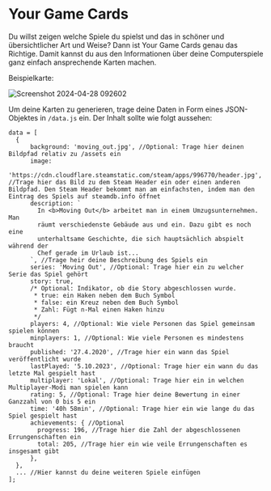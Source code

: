 # Your Game Cards

Du willst zeigen welche Spiele du spielst und das in schöner und übersichtlicher Art und Weise? Dann ist Your Game Cards genau das Richtige. Damit kannst du aus den Informationen über deine Computerspiele ganz einfach ansprechende Karten machen.

Beispielkarte:

![Screenshot 2024-04-28 092602](https://github.com/MiepHD/game-cards/assets/63968466/0919aa20-b443-4e34-8ec9-fd95d77999b4)

Um deine Karten zu generieren, trage deine Daten in Form eines JSON-Objektes in `/data.js` ein. Der Inhalt sollte wie folgt aussehen:

```
data = [
  {
      background: 'moving_out.jpg', //Optional: Trage hier deinen Bildpfad relativ zu /assets ein
      image:
        'https://cdn.cloudflare.steamstatic.com/steam/apps/996770/header.jpg', //Trage hier das Bild zu dem Steam Header ein oder einen anderen Bildpfad. Den Steam Header bekommt man am einfachsten, indem man den Eintrag des Spiels auf steamdb.info öffnet
      description: `
        In <b>Moving Out</b> arbeitet man in einem Umzugsunternehmen. Man 
        räumt verschiedenste Gebäude aus und ein. Dazu gibt es noch eine 
        unterhaltsame Geschichte, die sich hauptsächlich abspielt während der 
        Chef gerade im Urlaub ist...
      `, //Trage heir deine Beschreibung des Spiels ein
      series: 'Moving Out', //Optional: Trage hier ein zu welcher Serie das Spiel gehört
      story: true,
      /* Optional: Indikator, ob die Story abgeschlossen wurde.
       * true: ein Haken neben dem Buch Symbol
       * false: ein Kreuz neben dem Buch Symbol
       * Zahl: Fügt n-Mal einen Haken hinzu
       */
      players: 4, //Optional: Wie viele Personen das Spiel gemeinsam spielen können
      minplayers: 1, //Optional: Wie viele Personen es mindestens braucht
      published: '27.4.2020', //Trage hier ein wann das Spiel veröffentlicht wurde
      lastPlayed: '5.10.2023', //Optional: Trage hier ein wann du das letzte Mal gespielt hast
      multiplayer: 'Lokal', //Optional: Trage hier ein in welchen Multiplayer-Modi man spielen kann
      rating: 5, //Optional: Trage hier deine Bewertung in einer Ganzzahl von 0 bis 5 ein
      time: '40h 58min', //Optional: Trage hier ein wie lange du das Spiel gespielt hast
      achievements: { //Optional
        progress: 196, //Trage hier die Zahl der abgeschlossenen Errungenschaften ein
        total: 205, //Trage hier ein wie veile Errungenschaften es insgesamt gibt
      },
  },
  ... //Hier kannst du deine weiteren Spiele einfügen
];
```
